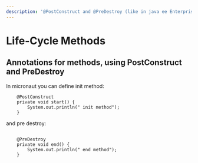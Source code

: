 ```yaml
---
description: '@PostConstruct and @PreDestroy (like in java ee Enterprise Java Beans)'
---
```


# Life-Cycle Methods

## Annotations for methods, using PostConstruct and PreDestroy 

In micronaut you can define init method:

```
    @PostConstruct
    private void start() {
        System.out.println(" init method");
    }

```

and pre destroy:

```text

    @PreDestroy
    private void end() {
        System.out.println(" end method");
    }


```



